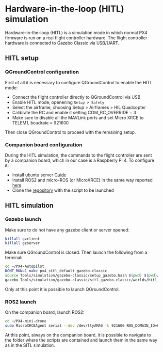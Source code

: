 # Hardware-in-the-loop (HITL) simulation

Hardware-in-the-loop (HITL) is a simulation mode in which normal PX4 firmware is run on a real flight controller hardware. The flight controller hardware is connected to Gazebo Classic via USB/UART.

## HITL setup

### QGroundControl configuration

First of all it is necessary to configure QGroundControl to enable the HITL mode:

- Connect the flight controller directly to QGroundControl via USB
- Enable HITL mode, openening ```Setup > Safety```
- Select the airframe, choosing Setup > Airframes > HIL Quadcopter
- Calibrate the RC and enable it setting COM_RC_OVERRIDE = 3
- Make sure to disable all the MAVLink ports and set Micro XRCE to TELEM1, boudrate = 921600

Then close QGroundControl to proceed with the remaining setup.

### Companion board configuration

During the HITL simulation, the commands to the flight controller are sent by a companion board, which in our case is a Raspberry Pi 4. To configure it:

- Install ubuntu server [Guide](https://ubuntu.com/tutorials/how-to-install-ubuntu-on-your-raspberry-pi#1-overview)
- Install ROS2 and micro-ROS (or MicroXRCE) in the same way reported [here](https://github.com/mattiapettene/PX4-mini-drone/blob/main/docs/toolchain_installation.md)
- Clone the [repository](https://github.com/mattiapettene/PX4-mini-drone/tree/main) with the script to be launched

## HITL simulation

### Gazebo launch

Make sure to do not have any gazebo client or server opened:

``` bash
killall gzclient
killall gzserver
```

Make sure QGroundControl is closed. Then launch the following from a terminal:

``` bash
cd ~/PX4-Autopilot
DONT_RUN=1 make px4_sitl_default gazebo-classic 
source Tools/simulation/gazebo-classic/setup_gazebo.bash $(pwd) $(pwd)/build/px4_sitl_default
gazebo Tools/simulation/gazebo-classic/sitl_gazebo-classic/worlds/hitl_iris.world
```

Only at this point it is possible to launch QGroundControl.

### ROS2 launch

On the companion board, launch ROS2:

``` bash
cd ~/PX4-mini-drone
sudo MicroXRCEAgent serial --dev /dev/ttyAMA0 -b 921600 ROS_DOMAIN_ID=0
```

At this point, always on the companion board, it is possible to navigate to the folder where the scripts are contained and launch them in the same way as in the SITL simulation.
